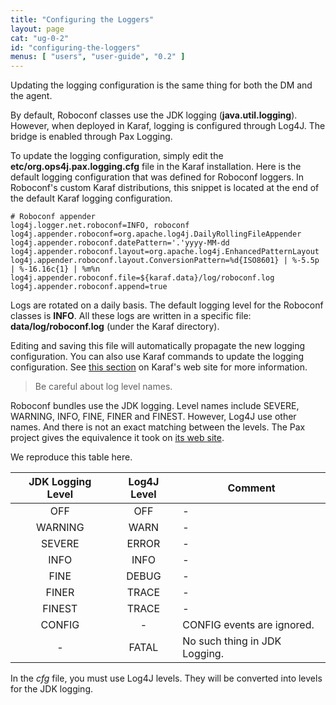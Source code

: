 ```yaml
---
title: "Configuring the Loggers"
layout: page
cat: "ug-0-2"
id: "configuring-the-loggers"
menus: [ "users", "user-guide", "0.2" ]
---
```


Updating the logging configuration is the same thing for both the DM and the agent.

By default, Roboconf classes use the JDK logging (**java.util.logging**).
However, when deployed in Karaf, logging is configured through Log4J. The bridge is enabled through Pax Logging.

To update the logging configuration, simply edit the **etc/org.ops4j.pax.logging.cfg** file in the Karaf installation.
Here is the default logging configuration that was defined for Roboconf loggers. In Roboconf's custom Karaf distributions,
this snippet is located at the end of the default Karaf logging configuration.

```properties
# Roboconf appender
log4j.logger.net.roboconf=INFO, roboconf
log4j.appender.roboconf=org.apache.log4j.DailyRollingFileAppender
log4j.appender.roboconf.datePattern='.'yyyy-MM-dd
log4j.appender.roboconf.layout=org.apache.log4j.EnhancedPatternLayout
log4j.appender.roboconf.layout.ConversionPattern=%d{ISO8601} | %-5.5p | %-16.16c{1} | %m%n
log4j.appender.roboconf.file=${karaf.data}/log/roboconf.log
log4j.appender.roboconf.append=true
```

Logs are rotated on a daily basis.
The default logging level for the Roboconf classes is **INFO**.
All these logs are written in a specific file: **data/log/roboconf.log** (under the Karaf directory).

Editing and saving this file will automatically propagate the new logging configuration.
You can also use Karaf commands to update the logging configuration. See
[this section](http://karaf.apache.org/manual/latest/users-guide/log.html#Commands) on Karaf's web site for more information.

> Be careful about log level names.

Roboconf bundles use the JDK logging. Level names include SEVERE, WARNING, INFO, FINE, FINER and FINEST.
However, Log4J use other names. And there is not an exact matching between the levels. The Pax project gives the equivalence
it took on [its web site](https://ops4j1.jira.com/wiki/display/paxlogging/How+to+use+Pax+Logging+in+my+bundles#HowtousePaxLogginginmybundles-JDKLogginga.k.a.java.util.logging).

We reproduce this table here.

| JDK Logging Level | Log4J Level | Comment |
| :---: | :---: | --- |
| OFF | OFF | - |
| WARNING | WARN | - |
| SEVERE | ERROR | - |
| INFO | INFO | - |
| FINE | DEBUG | - |
| FINER | TRACE | - |
| FINEST | TRACE | - |
| CONFIG | - | CONFIG events are ignored. |
| - | FATAL | No such thing in JDK Logging. |


In the *cfg* file, you must use Log4J levels.
They will be converted into levels for the JDK logging.
